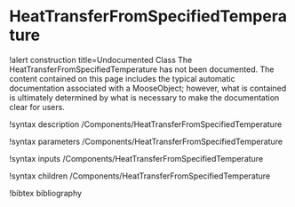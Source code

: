 <!-- MOOSE Documentation Stub: Remove this when content is added. -->

# HeatTransferFromSpecifiedTemperature

!alert construction title=Undocumented Class
The HeatTransferFromSpecifiedTemperature has not been documented. The content contained on this page includes the
typical automatic documentation associated with a MooseObject; however, what is contained is
ultimately determined by what is necessary to make the documentation clear for users.

!syntax description /Components/HeatTransferFromSpecifiedTemperature

!syntax parameters /Components/HeatTransferFromSpecifiedTemperature

!syntax inputs /Components/HeatTransferFromSpecifiedTemperature

!syntax children /Components/HeatTransferFromSpecifiedTemperature

!bibtex bibliography
